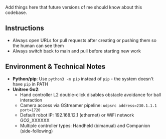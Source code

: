 Add things here that future versions of me should know about this codebase.

## Instructions
- Always open URLs for pull requests after creating or pushing them so the human can see them
- Always switch back to main and pull before starting new work

## Environment & Technical Notes
- **Python/pip**: Use `python3 -m pip` instead of `pip` - the system doesn't have `pip` in PATH
- **Unitree Go2**: 
  - Hand controller L2 double-click disables obstacle avoidance for ball interaction
  - Camera access via GStreamer pipeline: `udpsrc address=230.1.1.1 port=1720`
  - Default robot IP: 192.168.12.1 (ethernet) or WiFi network GO2_XXXXXX
  - Multiple controller types: Handheld (bimanual) and Companion (side-following)